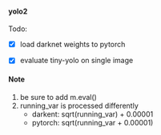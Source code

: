 #### yolo2
Todo:
- [x] load darknet weights to pytorch
- [x] evaluate tiny-yolo on single image


#### Note
1. be sure to add m.eval()
2. running_var is processed differently
   - darkent: sqrt(running_var) + 0.00001
   - pytorch: sqrt(running_var + 0.00001)

